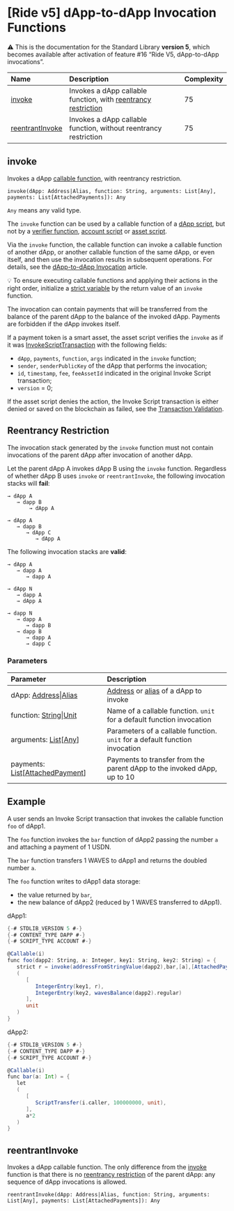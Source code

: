 # [Ride v5] dApp-to-dApp Invocation Functions

:warning: This is the documentation for the Standard Library **version 5**, which becomes available after activation of feature #16 “Ride V5, dApp-to-dApp invocations”.

| Name | Description | Complexity |
| :--- | :--- | :--- |
| [invoke](#invoke) | Invokes a dApp callable function, with [reentrancy restriction](#reentrancy) | 75 |
| [reentrantInvoke](#reentrantinvoke) | Invokes a dApp callable function, without reentrancy restriction | 75 |

## invoke

Invokes a dApp [callable function](/en/ride/v5/functions/callable-function), with reentrancy restriction.

```ride
invoke(dApp: Address|Alias, function: String, arguments: List[Any], payments: List[AttachedPayments]): Any
```

`Any` means any valid type.

The `invoke` function can be used by a callable function of a [dApp script](/en/ride/script/script-types/dapp-script), but not by a [verifier function](/en/ride/functions/verifier-function), [account script](/en/ride/script/script-types/account-script) or [asset script](/en/ride/script/script-types/asset-script).

Via the `invoke` function, the callable function can invoke a callable function of another dApp, or another callable function of the same dApp, or  even itself, and then use the invocation results in subsequent operations. For details, see the [dApp-to-dApp Invocation](/en/ride/advanced/dapp-to-dapp) article.

:bulb: To ensure executing callable functions and applying their actions in the right order, initialize a [strict variable](/en/ride/v5/variables/) by the return value of an `invoke` function.

The invocation can contain payments that will be transferred from the balance of the parent dApp to the balance of the invoked dApp. Payments are forbidden if the dApp invokes itself.

If a payment token is a smart asset, the asset script verifies the `invoke` as if it was [InvokeScriptTransaction](/en/ride/v5/structures/transaction-structures/burn-transaction) with the following fields:
* `dApp`, `payments`, `function`, `args` indicated in the `invoke` function;
* `sender`, `senderPublicKey` of the dApp that performs the invocation;
* `id`, `timestamp`, `fee`, `feeAssetId` indicated in the original Invoke Script transaction;
* `version` = 0;

If the asset script denies the action, the Invoke Script transaction is either denied or saved on the blockchain as failed, see the [Transaction Validation](/en/blockchain/transaction/transaction-validation).

## Reentrancy Restriction<a id="reentrancy"></a>

The invocation stack generated by the `invoke` function must not contain invocations of the parent dApp after invocation of another dApp.

Let the parent dApp A invokes dApp B using the `invoke` function. Regardless of whether dApp B uses `invoke` or `reentrantInvoke`, the following invocation stacks will **fail**:

```
→ dApp A
   → dapp B
       → dApp A
```

```
→ dApp A
   → dapp B
      → dApp C
         → dApp A
```

The following invocation stacks are **valid**:

```
→ dApp A
   → dapp A
      → dapp A
```

```
→ dApp N
   → dapp A
   → dApp A
```

```
→ dapp N
   → dapp A
      → dapp B
   → dapp B
      → dapp A
      → dapp C
```

### Parameters

| Parameter | Description |
| :--- | :--- |
| dApp: [Address](/en/ride/v5/structures/common-structures/address)&#124;[Alias](/en/ride/v5/structures/common-structures/alias) | [Address](/en/blockchain/account/address) or [alias](/en/blockchain/account/alias) of a dApp to invoke |
| function: [String](/en/ride/v5/data-types/string)&#124;[Unit](/en/ride/v5/data-types/unit) | Name of a callable function. `unit` for a default function invocation |
| arguments: [List](/en/ride/v5/data-types/list)[[Any](/en/ride/v5/data-types/any)] | Parameters of a callable function. `unit` for a default function invocation |
| payments: [List](/en/ride/v5/data-types/list)[[AttachedPayment](/en/ride/v5/structures/common-structures/attached-payment)] | Payments to transfer from the parent dApp to the invoked dApp, up to 10 |

## Example

A user sends an Invoke Script transaction that invokes the callable function `foo` of dApp1.

The `foo` function invokes the `bar` function of dApp2 passing the number `a` and attaching a payment of 1 USDN.

The `bar` function transfers 1 WAVES to dApp1 and returns the doubled number `a`.

The `foo` function writes to dApp1 data storage:
* the value returned by `bar`,
* the new balance of dApp2 (reduced by 1 WAVES transferred to dApp1).

dApp1:

```scala
{-# STDLIB_VERSION 5 #-}
{-# CONTENT_TYPE DAPP #-}
{-# SCRIPT_TYPE ACCOUNT #-}

@Callable(i)
func foo(dapp2: String, a: Integer, key1: String, key2: String) = {
   strict r = invoke(addressFromStringValue(dapp2),bar,[a],[AttachedPayment(base58'DG2xFkPdDwKUoBkzGAhQtLpSGzfXLiCYPEzeKH2Ad24p',1000000)])
   (
      [
         IntegerEntry(key1, r),
         IntegerEntry(key2, wavesBalance(dapp2).regular)
      ],
      unit
   )
}
```

dApp2:

```scala
{-# STDLIB_VERSION 5 #-}
{-# CONTENT_TYPE DAPP #-}
{-# SCRIPT_TYPE ACCOUNT #-}

@Callable(i)
func bar(a: Int) = {
   let 
   (
      [
         ScriptTransfer(i.caller, 100000000, unit),
      ],
      a*2
   )
}
```

## reentrantInvoke

Invokes a dApp callable function. The only difference from the [invoke](#invoke) function is that there is no [reentrancy restriction](#reentrancy) of the parent dApp: any sequence of dApp invocations is allowed.

```ride
reentrantInvoke(dApp: Address|Alias, function: String, arguments: List[Any], payments: List[AttachedPayments]): Any
```
